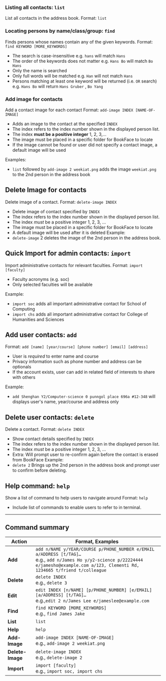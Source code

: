 ### Listing all contacts: `list`

List all contacts in the address book.
Format: `list`

### Locating persons by name/class/group: `find`

Finds persons whose names contain any of the given keywords.
Format: `find KEYWORD [MORE_KEYWORDS]`

* The search is case-insensitive e.g. `hans` will match `Hans`
* The order of the keywords does not matter e.g. `Hans Bo` will match `Bo Hans`
* Only the name is searched
* Only full words will be matched e.g. `Han` will not match `Hans`
* Persons matching at least one keyword will be returned (i.e. `OR` search) e.g. `Hans Bo` will return `Hans Gruber`
  , `Bo Yang`

### Add image for contacts

Add a contact image for each contact
Format: `add-image INDEX [NAME-OF-IMAGE]`

* Adds an image to the contact at the specified `INDEX`
* The index refers to the index number shown in the displayed person list.
* The index **must be a positive integer** 1, 2, 3,...
* The image must be placed in a specific folder for BookFace to locate
* If the image cannot be found or user did not specify a contact image, a default image will be used

Examples:

* `list` followed by `add-image 2 weekiat.png` adds the image `weekiat.png` to the 2nd person in the address book

## Delete Image for contacts

Delete image of a contact.
Format: `delete-image INDEX`

* Delete image of contact specified by `INDEX`
* The index refers to the index number shown in the displayed person list.
* The index *must* be a positive integer 1, 2, 3, …
* The image must be placed in a specific folder for BookFace to locate
* A default image will be used after it is deleted
  Example:
* `delete-image` 2 deletes the image of the 2nd person in the address book.

## Quick Import for admin contacts: `import`

Import administrative contacts for relevant faculties.
Format: `import [faculty]`

* Faculty acronyms (e.g. soc)
* Only selected faculties will be available

Example:

* `import soc` adds all important administrative contact for School of Computing
* `import chs` adds all important administrative contact for College of Humanities and Sciences


## Add user contacts: `add`

Format: `add [name] [year/course] [phone number] [email] [address]`

* User is *required* to enter name and course
* Privacy information such as phone number and address can be optionals
* If the account exists, user can add in related field of interests to share with others

Example:
* `add Shenghan Y2/Computer-science 0 punngol place 696a #12-348` will displays user's name, year/course
  and address only

## Delete user contacts: `delete`

Delete a contact.
Format: `delete INDEX`

* Show contact details specified by `INDEX`
* The index refers to the index number shown in the displayed person list.
* The index *must* be a positive integer 1, 2, 3, …
* Extra: Will prompt user to re-confirm again before the contact is erased from BookFace
  Example:
* `delete 2` Brings up the 2nd person in the address book and prompt user to confirm before deleting.

## Help command: `help`

Show a list of command to help users to navigate around
Format: `help`

* Include list of commands to enable users to refer to in terminal.

-----------------------

## Command summary

| Action           | Format, Examples                                                                                                                                                                                 |
|------------------|--------------------------------------------------------------------------------------------------------------------------------------------------------------------------------------------------|
| **Add**          | `add n/NAME y/YEAR/COURSE p/PHONE_NUMBER e/EMAIL a/ADDRESS [t/TAG]…​` <br> e.g., `add n/James Ho y/y2-science p/22224444 e/jamesho@example.com a/123, Clementi Rd, 1234665 t/friend t/colleague` |
| **Delete**       | `delete INDEX`<br> e.g., `delete 3`                                                                                                                                                              |
| **Edit**         | `edit INDEX [n/NAME] [p/PHONE_NUMBER] [e/EMAIL] [a/ADDRESS] [t/TAG]…​`<br> e.g.,`edit 2 n/James Lee e/jameslee@example.com`                                                                      |
| **Find**         | `find KEYWORD [MORE_KEYWORDS]`<br> e.g., `find James Jake`                                                                                                                                       |
| **List**         | `list`                                                                                                                                                                                           |
| **Help**         | `help`                                                                                                                                                                                           |
| **Add-Image**    | `add-image INDEX [NAME-OF-IMAGE]` <br> e.g., `add-image 2 weekiat.png`                                                                                                                           |
| **Delete-Image** | `delete-image INDEX` <br> e.g.,  `delete-image 2`                                                                                                                                                |                                                                                                                       |
| **Import**       | `import [faculty]` <br> e.g.,  `import soc, import chs`                                                                                                                                          |

